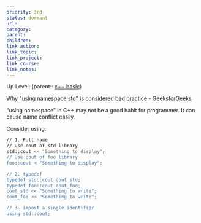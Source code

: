 ```yaml
---
priority: 3rd
status: dormant
url: 
category: 
parent: 
children: 
link_action: 
link_topic: 
link_project: 
link_course: 
link_notes: 
---
```

Up Level: (parent:: [c++ basic](c++%20basic.md))

[Why "using namespace std" is considered bad practice - GeeksforGeeks](https://www.geeksforgeeks.org/using-namespace-std-considered-bad-practice/)

“using namespace” in C++ may not be a good habit for programmer. It can cause name conflict easily.

Consider using:

```bash
// 1. Full name
// Use cout of std library
std::cout << "Something to display";
// Use cout of foo library
foo::cout < "Something to display";

// 2. typedef
typedef std::cout cout_std;
typedef foo::cout cout_foo;
cout_std << "Something to write";
cout_foo << "Something to write";

// 3. impost a single identifier
using std::cout;
```